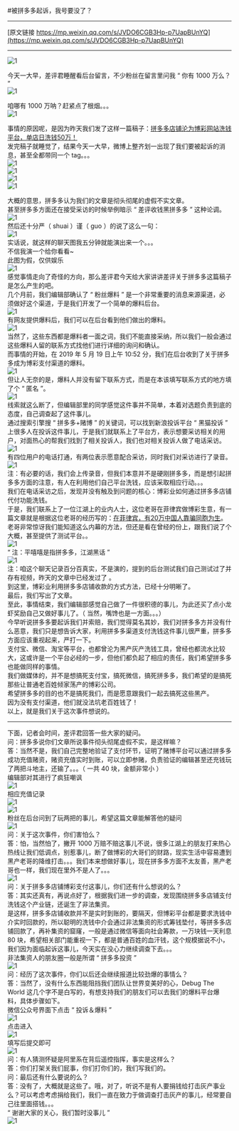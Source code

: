 #被拼多多起诉，我号要没了？

***
[原文链接 https://mp.weixin.qq.com/s/JVDO6CGB3Hp-p7UapBUnYQ](https://mp.weixin.qq.com/s/JVDO6CGB3Hp-p7UapBUnYQ)  

***
![1](https://github.com/CaptainofV/V4V/blob/master/resources/20190528230116/640.gif)  

今天一大早，差评君睡醒看后台留言，不少粉丝在留言里问我 “ 你有 1000 万么？ ”  
![1](https://github.com/CaptainofV/V4V/blob/master/resources/20190528230116/6401.jpg)  

咱哪有 1000 万呐？赶紧点了根烟。。。  
![1](https://github.com/CaptainofV/V4V/blob/master/resources/20190528230116/640.jpg)  

事情的原因呢，是因为昨天我们发了这样一篇稿子：[拼多多店铺沦为博彩网站洗钱平台，单店日洗钱50万！](http://mp.weixin.qq.com/s?__biz=MzA5NDc1NzQ4MA==&amp;mid=2653373963&amp;idx=1&amp;sn=dc5f9dc1dd3c99cdca0a250935176c76&amp;chksm=8b9a510cbcedd81af2ec50e24a54d540ba0324e72920ef3e8b547bc1c40e8913fdd3eab1a4b8&amp;scene=21#wechat_redirect)    
发完稿子就睡觉了，结果今天一大早，微博上整齐划一出现了我们要被起诉的消息，甚至全都带同一个 tag。。。  
![1](https://github.com/CaptainofV/V4V/blob/master/resources/20190528230116/6402.jpg)  
![1](https://github.com/CaptainofV/V4V/blob/master/resources/20190528230116/6403.jpg)  
![1](https://github.com/CaptainofV/V4V/blob/master/resources/20190528230116/6404.jpg)  
![1](https://github.com/CaptainofV/V4V/blob/master/resources/20190528230116/6405.jpg)  

大概的意思，拼多多认为我们的文章是彻头彻尾的虚假不实文章。  
甚至拼多多方面还在接受采访的时候举例暗示 “ 差评收钱黑拼多多 ” 这种论调。  
![1](https://github.com/CaptainofV/V4V/blob/master/resources/20190528230116/6406.jpg)  
然后还十分严（ shuai ）谨（ guo ）的说了这么一句：  
![1](https://github.com/CaptainofV/V4V/blob/master/resources/20190528230116/6407.jpg)  
实话说，就这样的聊天图我五分钟就能演出来一个。。。  
不信我演一个给你看看~  
此图为假，仅供娱乐   
![1](https://github.com/CaptainofV/V4V/blob/master/resources/20190528230116/6409.jpg)  
感觉事情走向了奇怪的方向，那么差评君今天给大家讲讲差评关于拼多多这篇稿子是怎么产生的吧。  
几个月前，我们编辑部确认了 “ 粉丝爆料 ” 是一个非常重要的消息来源渠道，必须做好这个渠道，于是我们开发了一个简单的爆料后台。  
![1](https://github.com/CaptainofV/V4V/blob/master/resources/20190528230116/64010.jpg)  
有网友提供爆料后，我们可以在后台看到他们做出的爆料。  
![1](https://github.com/CaptainofV/V4V/blob/master/resources/20190528230116/64011.jpg)  
当然了，这些东西都是爆料者一面之词，我们不能直接采纳，所以我们一般会通过这些爆料人留的联系方式找他们进行详细的询问和确认。  
而事情的开始，在 2019 年 5 月 19 日上午 10:52 分，我们在后台收到了关于拼多多成为博彩支付渠道的爆料。  
![1](https://github.com/CaptainofV/V4V/blob/master/resources/20190528230116/64012.jpg)  
但让人无奈的是，爆料人并没有留下联系方式，而是在本该填写联系方式的地方填了个 “ 匿名 ”。  
![1](https://github.com/CaptainofV/V4V/blob/master/resources/20190528230116/64013.jpg)  
线索就这么断了，但编辑部里的同学感觉这件事并不简单，本着对选题负责到底的态度，自己调查起了这件事儿。  
通过搜索引擎搜  “ 拼多多+赌博 ” 的关键词，可以找到新浪投诉平台 “ 黑猫投诉 ” 上很多人在投诉这件事儿，于是我们就联系上了平台方，表示想要采访相关的用户，对面热心的帮我们找到了相关投诉人，我们也对相关投诉人做了电话采访。  
![1](https://github.com/CaptainofV/V4V/blob/master/resources/20190528230116/6408.jpg)  
有四位用户的电话打通，有两位表示愿意配合采访，同时我们对采访进行了录音。  
![1](https://github.com/CaptainofV/V4V/blob/master/resources/20190528230116/64014.jpg)  
注：有必要的话，我们会上传录音，但我们本意并不是硬刚拼多多，而是想引起拼多多方面的注意，有人在利用他们自己平台洗钱，应该采取相应行动。。。  
我们在电话采访之后，发现并没有触及到问题的核心：博彩业如何通过拼多多店铺代付功能洗钱。  
于是，我们联系上了一位江湖上的业内人士，这位老哥在菲律宾做博彩生意，有一篇文章就是根据这位老哥的经历写的：[在菲律宾，有20万中国人靠骗同胞为生]()。  
老哥非常惊讶我们能知道这么内幕的方法，但还是看在曾经的份上，跟我们说了个大概，甚至提供了测试平台。。  
![1](https://github.com/CaptainofV/V4V/blob/master/resources/20190528230116/64015.jpg)  
“ 注：平嘻嘻是指拼多多，江湖黑话 ”  
![1](https://github.com/CaptainofV/V4V/blob/master/resources/20190528230116/64016.jpg)  
注：咱这个聊天记录百分百真实，不是演的，提到的后台测试我们自己测试过了并存有视频，昨天的文章中已经发过了 。  
到这里，博彩业利用拼多多店铺收款的方式方法，已经十分明晰了。  
最后，我们写出了文章。  
至此，事情结束，我们编辑部感觉自己做了一件很积德的事儿，为此还买了点小龙虾奖励自己又做好事儿了。（ 当然，嘴馋也是一方面。。。）  
今早听说拼多多要起诉我们并索赔，我们觉得莫名其妙，我们对拼多多方并没有什么恶意，我们只是想告诉大家，利用拼多多渠道支付洗钱这件事儿很严重，拼多多方面应该重视起来，严打一下。  
支付宝、微信、淘宝等平台，也都曾沦为黑产灰产洗钱工具，曾经也都流水比较大，这或许是一个平台必经的一步，但他们都负起了相应的责任，我们希望拼多多也能做同样的事情。  
我们做媒体的，并不是想搞死支付宝，搞死微信，搞死拼多多，我们希望的是搞死那些让普通老百姓倾家荡产的博彩公司。  
希望拼多多的目的也不是搞死我们，而是愿意跟我们一起去搞死这些黑产。  
因为没有支付渠道，他们就没法坑老百姓钱了！  
以上，就是我们关于这次事件想说的。  

***
下面，记者会时间，差评君回答一些大家的疑问。  
问：拼多多说你们文章所说事件彻头彻尾虚假不实，是这样嘛？  
答：当然不是，我们自己完整地验证了支付环节，证明了赌博平台可以通过拼多多成功充值赌资，赌资充值实时到账，可以立即参赌，负责验证的编辑甚至还充钱玩了两把斗地主，还输了。。。（ 一共 40 块，金额非常小 ）  
编辑部对其进行了疯狂嘲讽  
![1](https://github.com/CaptainofV/V4V/blob/master/resources/20190528230116/64017.jpg)  
相应充值记录  
![1](https://github.com/CaptainofV/V4V/blob/master/resources/20190528230116/64018.jpg)  
![1](https://github.com/CaptainofV/V4V/blob/master/resources/20190528230116/20.jpg)  
粉丝在后台问到了玩两把的事儿，希望这篇文章能解答他的疑问  
![1](https://github.com/CaptainofV/V4V/blob/master/resources/20190528230116/21.jpg)  
问：关于这次事件，你们害怕么？  
答：怕，当然怕了，撇开 1000 万赔不赔这事儿不说，很多江湖上的朋友打来热心热线让我们低调点，别惹事儿，断了做博彩的大哥们的财路，现实生活中容易遭到黑产老哥的降维打击。。。我们本来想做好事儿，现在拼多多方面不太友善，黑产老哥也一样，我们现在里外不是人了。。。  
![1](https://github.com/CaptainofV/V4V/blob/master/resources/20190528230116/19.jpg)  
问：关于拼多多店铺博彩支付这事儿，你们还有什么想说的么？  
答：其实还真有，再说点好了，根据我们进一步的调查，发现围绕拼多多店铺支付洗钱这个产业链，还诞生了非法集资。  
是这样，拼多多店铺收款并不是实时到账的，要隔天，但博彩平台都是要求洗钱中介实时回款的，所以聪明的洗钱中介会通过非法集资的形式筹钱垫付，等拼多多店铺回款了，再补集资的窟窿，一般是通过微信等面向社会筹款，一万块钱一天利息 80 块，希望相关部门能重视一下，都是普通百姓的血汗钱，这个规模据说不小，我们因为面临起诉这事儿，今天实在没心力继续调查下去。。。  
非法集资人的朋友圈一般是所谓 “ 拼多多投资 ”  
![1](https://github.com/CaptainofV/V4V/blob/master/resources/20190528230116/22.jpg)  
问：经历了这次事件，你们以后还会继续报道比较劲爆的事情么？  
答：当然了，没有什么东西能阻挡我们团队让世界变美好的心，Debug The World 这几个字不是白写的，有想支持我们的朋友们可以去我们的爆料平台爆料，具体步骤如下。  
微信公众号界面下点击 “ 投诉＆爆料 ”  
![1](https://github.com/CaptainofV/V4V/blob/master/resources/20190528230116/23.jpg)  
点击进入  
![1](https://github.com/CaptainofV/V4V/blob/master/resources/20190528230116/24.jpg)  
填写后提交即可  
![1](https://github.com/CaptainofV/V4V/blob/master/resources/20190528230116/25.jpg)  
问：有人猜测怀疑是阿里系在背后遥控指挥，事实是这样么？  
答：你们打架关我们屁事，你们打你们的，我们写我们的。  
问：最后还有什么要说的么？  
答：没有了，大概就是这些了。哦，对了，听说不是有人要捐钱给打击灰产事业么？可以考虑考虑捐给我们，我们一直在致力于做调查打击灰产的事儿，经常要自己往里面搭钱。。。  
“ 谢谢大家的关心，我们暂时没事儿 ”  
![1](https://github.com/CaptainofV/V4V/blob/master/resources/20190528230116/6400.gif)  
